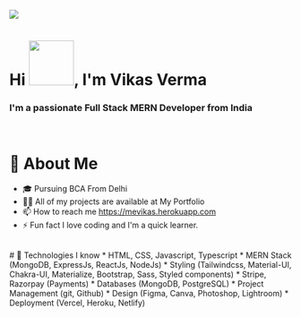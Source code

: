 

<!-- <img src="https://ik.imagekit.io/iwiqf3n5na7/Resume/giphy_Tg3Mbv9LO.gif?ik-sdk-version=javascript-1.4.3&updatedAt=1655284621025"/> -->

<br/>
<img src="https://ik.imagekit.io/iwiqf3n5na7/Resume/vikasmern_oGkojhHNf.jpg?ik-sdk-version=javascript-1.4.3&updatedAt=1655288043646"/>

# <div> Hi <span> <img src="https://ik.imagekit.io/iwiqf3n5na7/Resume/waving-hand-joypixels_ykUd8i1bg.gif?ik-sdk-version=javascript-1.4.3&updatedAt=1655288386440" width="80px"/></span>, I'm <span style="font-weight: bold">Vikas Verma</span> </div>


### I'm a passionate Full Stack <span style="font-weight: bold"> MERN</span> Developer from India
<br/>

# <span style="font-weight: bold"> &#129489; About Me</span>

* 🎓 Pursuing BCA From Delhi
* 👨‍💻 All of my projects are available at My Portfolio
* 📫 How to reach me https://mevikas.herokuapp.com
* ⚡ Fun fact I love coding and I'm a quick learner.
<br/>
# <span> 🚀 Technologies I know </span>
* HTML, CSS, Javascript, Typescript
* MERN Stack (MongoDB, ExpressJs, ReactJs, NodeJs)
* Styling (Tailwindcss, Material-UI, Chakra-UI, Materialize, Bootstrap, Sass, Styled components)
* Stripe, Razorpay (Payments)
* Databases (MongoDB, PostgreSQL)
* Project Management (git, Github)
* Design (Figma, Canva, Photoshop, Lightroom)
* Deployment (Vercel,  Heroku,  Netlify)
<br/>






